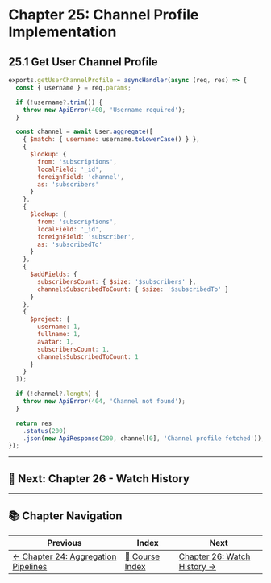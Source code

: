# Chapter 25: Channel Profile Implementation

## 25.1 Get User Channel Profile

```javascript
exports.getUserChannelProfile = asyncHandler(async (req, res) => {
  const { username } = req.params;

  if (!username?.trim()) {
    throw new ApiError(400, 'Username required');
  }

  const channel = await User.aggregate([
    { $match: { username: username.toLowerCase() } },
    {
      $lookup: {
        from: 'subscriptions',
        localField: '_id',
        foreignField: 'channel',
        as: 'subscribers'
      }
    },
    {
      $lookup: {
        from: 'subscriptions',
        localField: '_id',
        foreignField: 'subscriber',
        as: 'subscribedTo'
      }
    },
    {
      $addFields: {
        subscribersCount: { $size: '$subscribers' },
        channelsSubscribedToCount: { $size: '$subscribedTo' }
      }
    },
    {
      $project: {
        username: 1,
        fullname: 1,
        avatar: 1,
        subscribersCount: 1,
        channelsSubscribedToCount: 1
      }
    }
  ]);

  if (!channel?.length) {
    throw new ApiError(404, 'Channel not found');
  }

  return res
    .status(200)
    .json(new ApiResponse(200, channel[0], 'Channel profile fetched'));
});
```

---

## 🎯 Next: Chapter 26 - Watch History

---

## 📚 Chapter Navigation

| Previous | Index | Next |
|----------|-------|------|
| [← Chapter 24: Aggregation Pipelines](./24_AGGREGATION_PIPELINES.md) | [📖 Course Index](../INDEX.md) | [Chapter 26: Watch History →](./26_WATCH_HISTORY.md) |

